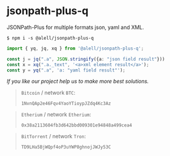 # jsonpath-plus-q

JSONPath-Plus for multiple formats json, yaml and XML.

```console
$ npm i -s @alell/jsonpath-plus-q
```

```ts
import { yq, jq, xq } from '@alell/jsonpath-plus-q';

const j = jq(".a", JSON.stringify({a: "json field result"}))
const x = xq(".a._text", '<a>xml element result</a>');
const y = yq(".a", 'a: "yaml field result"');

```

*If you like our project help us to make more best solutions.*

> `Bitcoin` / network `BTC`:
>
> `1NvnQAp2e46Fqv4YaoYTioypJZdq4Kc3Az`



> `Etherium` / network `Etherium`:
>
> `0x38a2113604fb3d642bbd009301e94848a499cea4`

> `BitTorrent` / network `Tron`:
>
> `TD9LHa5BjWQpf4oP3uYWP8ghnojJWJy53C`
